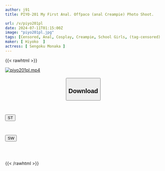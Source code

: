 ```yaml
---
author: j91
title: PIYO-201 My First Anal. Offpaco (anal Creampie) Photo Shoot.

url: /v/piyo201pl
date: 2024-07-11T01:15:00Z
image: "piyo201pl.jpg"
tags: [Censored, Anal, Cosplay, Creampie, School Girls, (tag-censored)	]
maker: [ Hiyoko  ]
actress: [ Sengoku Monaka ]
---
```



{{< rawhtml >}}

<div class="video" data-videoid="2BxLL80RAWIZ7Jl">
    <a href="javascript:;">
        <img src="/v/piyo201pl/piyo201pl.jpg" width="WIDTH" height="HEIGHT" alt="piyo201pl.mp4" loading="lazy">
    </a>
</div>

<script type="text/javascript" src="https://j91.asia/asset/on-demand-st.js"></script>

<br>
  <link rel="stylesheet" href="https://j91.asia/asset/bs5.css">
  
  <center>
  <button class="btn btn-primary" type="button" data-bs-toggle="collapse" data-bs-target=".multi-collapse" aria-expanded="false" aria-controls="multiCollapseExample1 multiCollapseExample2"><h2>Download</h2></button></center>
</p>
<div class="row">
  <div class="col">
    <div class="collapse multi-collapse" id="multiCollapseExample1">
      <div class="card card-body">
	      	      <br>
<div class="buttons">  
<p><a href="/v/piyo201pl/st.html" target="_blank"><button class="btn-hover color-3"><i class="fa fa-download"></i> ST</button></a></p></div>
    </div>
  </div>
</div>
  <div class="col">
    <div class="collapse multi-collapse" id="multiCollapseExample2">
      <div class="card card-body">
	      <br>
<div class="buttons">
<p><a href="/v/piyo201pl/sw.html" target="_blank"><button class="btn-hover color-2"><i class="fa fa-download"></i> SW</button></a></p></div>
<br><br>
      </div>
    </div>
  </div>
</div>

{{< /rawhtml >}}